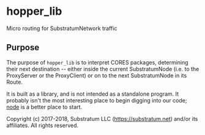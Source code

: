 # hopper_lib
Micro routing for SubstratumNetwork traffic

## Purpose
The purpose of `hopper_lib` is to interpret CORES packages, determining their next destination --
either inside the current SubstratumNode (i.e. to the ProxyServer or the ProxyClient)
or on to the next SubstratumNode in its Route.

It is built as a library, and is not intended as a standalone program.
It probably isn't the most interesting place to begin digging into our code;
[node](https://github.com/SubstratumNetwork/substratum_node/tree/master/node)
is a better place to start.


Copyright (c) 2017-2018, Substratum LLC (https://substratum.net) and/or its affiliates. All rights reserved.
